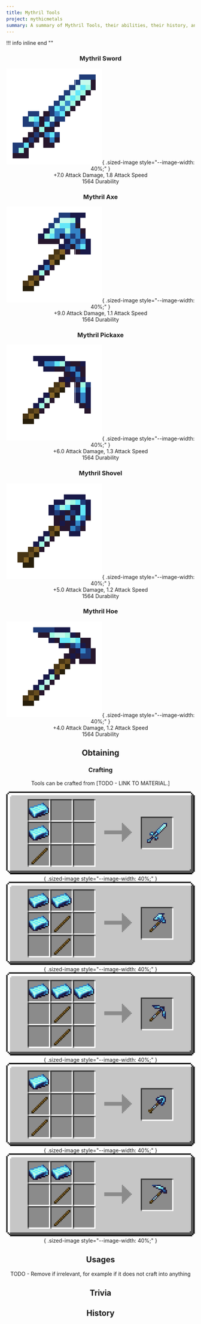 ```yaml
---
title: Mythril Tools
project: mythicmetals
summary: A summary of Mythril Tools, their abilities, their history, and how to craft them.
---
```


!!! info inline end ""
    <center class=tooltip>
    <h3>**Mythril Sword**</h3>
    ![WRITE ALT TEXT HERE](../../assets/mythicmetals/mythril_sword.png){ .sized-image style="--image-width: 40%;" }<br>
    +7.0 Attack Damage, 1.8 Attack Speed<br>
    1564 Durability<br>
    <h3>**Mythril Axe**</h3>
    ![WRITE ALT TEXT HERE](../../assets/mythicmetals/mythril_axe.png){ .sized-image style="--image-width: 40%;" }<br>
    +9.0 Attack Damage, 1.1 Attack Speed<br>
    1564 Durability<br>
    <h3>**Mythril Pickaxe**</h3>
    ![WRITE ALT TEXT HERE](../../assets/mythicmetals/mythril_pickaxe.png){ .sized-image style="--image-width: 40%;" }<br>
    +6.0 Attack Damage, 1.3 Attack Speed<br>
    1564 Durability<br>
    <h3>**Mythril Shovel**</h3>
    ![WRITE ALT TEXT HERE](../../assets/mythicmetals/mythril_shovel.png){ .sized-image style="--image-width: 40%;" }<br>
    +5.0 Attack Damage, 1.2 Attack Speed<br>
    1564 Durability<br>
    <h3>**Mythril Hoe**</h3>
    ![WRITE ALT TEXT HERE](../../assets/mythicmetals/mythril_hoe.png){ .sized-image style="--image-width: 40%;" }<br>
    +4.0 Attack Damage, 1.2 Attack Speed<br>
    1564 Durability<br>

## Obtaining

### Crafting

Tools can be crafted from [TODO - LINK TO MATERIAL.]

![Image of the recipe for Mythril Sword](../../assets/mythicmetals/recipes/tools/mythril_sword.png){ .sized-image style="--image-width: 40%;" }
![Image of the recipe for Mythril Axe](../../assets/mythicmetals/recipes/tools/mythril_axe.png){ .sized-image style="--image-width: 40%;" }
![Image of the recipe for Mythril Pickaxe](../../assets/mythicmetals/recipes/tools/mythril_pickaxe.png){ .sized-image style="--image-width: 40%;" }
![Image of the recipe for Mythril Shovel](../../assets/mythicmetals/recipes/tools/mythril_shovel.png){ .sized-image style="--image-width: 40%;" }
![Image of the recipe for Mythril Hoe](../../assets/mythicmetals/recipes/tools/mythril_hoe.png){ .sized-image style="--image-width: 40%;" }

## Usages

TODO - Remove if irrelevant, for example if it does not craft into anything

## Trivia

## History

